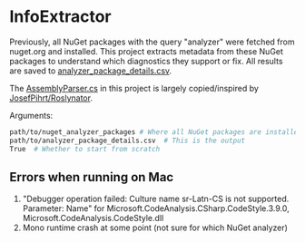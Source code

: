 # InfoExtractor

Previously, all NuGet packages with the query "analyzer" were fetched from nuget.org and installed. This project extracts metadata from these NuGet packages to understand which diagnostics they support or fix. All results are saved to [analyzer_package_details.csv](../../analyzer_package_details.csv).

The [AssemblyParser.cs](AssemblyParser.cs) in this project is largely copied/inspired by [JosefPihrt/Roslynator](https://github.com/JosefPihrt/Roslynator).

Arguments:

```bash
path/to/nuget_analyzer_packages # Where all NuGet packages are installed
path/to/analyzer_package_details.csv  # This is the output
True  # Whether to start from scratch
```

## Errors when running on Mac

1. "Debugger operation failed: Culture name sr-Latn-CS is not supported. Parameter: Name" for
    Microsoft.CodeAnalysis.CSharp.CodeStyle.3.9.0, Microsoft.CodeAnalysis.CodeStyle.dll
1. Mono runtime crash at some point (not sure for which NuGet analyzer)
